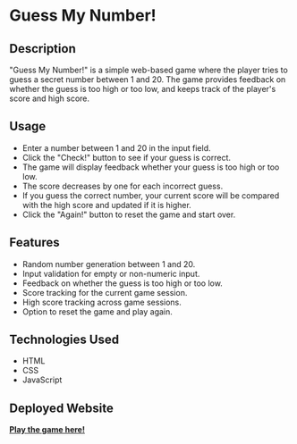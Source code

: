 # Guess My Number!

## Description
"Guess My Number!" is a simple web-based game where the player tries to guess a secret number between 1 and 20. The game provides feedback on whether the guess is too high or too low, and keeps track of the player's score and high score.

## Usage
- Enter a number between 1 and 20 in the input field.
- Click the "Check!" button to see if your guess is correct.
- The game will display feedback whether your guess is too high or too low.
- The score decreases by one for each incorrect guess.
- If you guess the correct number, your current score will be compared with the high score and updated if it is higher.
- Click the "Again!" button to reset the game and start over.

## Features
- Random number generation between 1 and 20.
- Input validation for empty or non-numeric input.
- Feedback on whether the guess is too high or too low.
- Score tracking for the current game session.
- High score tracking across game sessions.
- Option to reset the game and play again.

## Technologies Used
- HTML
- CSS
- JavaScript

## Deployed Website
**[Play the game here!](https://guess-my-number-mohit.netlify.app/)**
